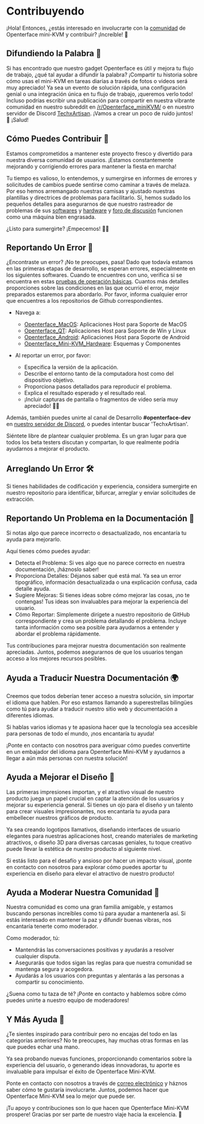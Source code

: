 # Contribuyendo

¡Hola! Entonces, ¿estás interesado en involucrarte con la [comunidad](/community) de Openterface mini-KVM y contribuir? ¡Increíble! 🧡

## Difundiendo la Palabra 📢

Si has encontrado que nuestro gadget Openterface es útil y mejora tu flujo de trabajo, ¿qué tal ayudar a difundir la palabra? ¡Compartir tu historia sobre cómo usas el mini-KVM en tareas diarias a través de fotos o videos será muy apreciado! Ya sea un evento de solución rápida, una configuración genial o una integración única en tu flujo de trabajo, ¡queremos verlo todo! Incluso podrías escribir una publicación para compartir en nuestra vibrante comunidad en nuestro subreddit en [/r/Openterface_miniKVM/](/reddit) o en nuestro servidor de Discord [TechxArtisan](/discord). ¡Vamos a crear un poco de ruido juntos! 🚀 ¡Salud!

## Cómo Puedes Contribuir 🌟

Estamos comprometidos a mantener este proyecto fresco y divertido para nuestra diversa comunidad de usuarios. ¡Estamos constantemente mejorando y corrigiendo errores para mantener la fiesta en marcha!

Tu tiempo es valioso, lo entendemos, y sumergirse en informes de errores y solicitudes de cambios puede sentirse como caminar a través de melaza. Por eso hemos arremangado nuestras camisas y ajustado nuestras plantillas y directrices de problemas para facilitarlo. Sí, hemos sudado los pequeños detalles para asegurarnos de que nuestro rastreador de problemas de sus [softwares](/quick-start/#install-host-application) y [hardware](https://github.com/TechxArtisanStudio/Openterface_Mini-KVM_Hardware) y [foro de discusión](https://github.com/TechxArtisanStudio/Openterface/discussions) funcionen como una máquina bien engrasada.

¿Listo para sumergirte? ¡Empecemos! 🏊‍♂️

## Reportando Un Error 🐛

¿Encontraste un error? ¡No te preocupes, pasa! Dado que todavía estamos en las primeras etapas de desarrollo, se esperan errores, especialmente en los siguientes softwares. Cuando te encuentres con uno, verifica si se encuentra en estas [pruebas de operación básicas](/basic). Cuantos más detalles proporciones sobre las condiciones en las que ocurrió el error, mejor preparados estaremos para abordarlo. Por favor, informa cualquier error que encuentres a los repositorios de Github correspondientes.

- Navega a: 
    - [Openterface_MacOS](https://github.com/TechxArtisanStudio/Openterface_MacOS): Aplicaciones Host para Soporte de MacOS
    - [Openterface_QT](https://github.com/TechxArtisanStudio/Openterface_QT): Aplicaciones Host para Soporte de Win y Linux
    - [Openterface_Android](https://github.com/TechxArtisanStudio/Openterface_Android): Aplicaciones Host para Soporte de Android
    - [Openterface_Mini-KVM_Hardware](https://github.com/TechxArtisanStudio/Openterface_Mini-KVM_Hardware): Esquemas y Componentes

- Al reportar un error, por favor:
    - Especifica la versión de la aplicación.
    - Describe el entorno tanto de la computadora host como del dispositivo objetivo.
    - Proporciona pasos detallados para reproducir el problema.
    - Explica el resultado esperado y el resultado real.
    - ¡Incluir capturas de pantalla o fragmentos de video sería muy apreciado! 📸🎥

Además, también puedes unirte al canal de Desarrollo **#openterface-dev** en [nuestro servidor de Discord](/discord), o puedes intentar buscar 'TechxArtisan'.

Siéntete libre de plantear cualquier problema. Es un gran lugar para que todos los beta testers discutan y compartan, lo que realmente podría ayudarnos a mejorar el producto.

## Arreglando Un Error 🛠️
Si tienes habilidades de codificación y experiencia, considera sumergirte en nuestro repositorio para identificar, bifurcar, arreglar y enviar solicitudes de extracción.

## Reportando Un Problema en la Documentación 📝

Si notas algo que parece incorrecto o desactualizado, nos encantaría tu ayuda para mejorarlo.

Aquí tienes cómo puedes ayudar:

- Detecta el Problema: Si ves algo que no parece correcto en nuestra documentación, ¡háznoslo saber!
- Proporciona Detalles: Déjanos saber qué está mal. Ya sea un error tipográfico, información desactualizada o una explicación confusa, cada detalle ayuda.
- Sugiere Mejoras: Si tienes ideas sobre cómo mejorar las cosas, ¡no te contengas! Tus ideas son invaluables para mejorar la experiencia del usuario.
- Cómo Reportar: Simplemente dirígete a nuestro repositorio de GitHub correspondiente y crea un problema detallando el problema. Incluye tanta información como sea posible para ayudarnos a entender y abordar el problema rápidamente.

Tus contribuciones para mejorar nuestra documentación son realmente apreciadas. Juntos, podemos asegurarnos de que los usuarios tengan acceso a los mejores recursos posibles.

## Ayuda a Traducir Nuestra Documentación 🌍

Creemos que todos deberían tener acceso a nuestra solución, sin importar el idioma que hablen. Por eso estamos llamando a superestrellas bilingües como tú para ayudar a traducir nuestro sitio web y documentación a diferentes idiomas.

Si hablas varios idiomas y te apasiona hacer que la tecnología sea accesible para personas de todo el mundo, ¡nos encantaría tu ayuda!

¡Ponte en contacto con nosotros para averiguar cómo puedes convertirte en un embajador del idioma para Openterface Mini-KVM y ayudarnos a llegar a aún más personas con nuestra solución!

## Ayuda a Mejorar el Diseño 🎨
Las primeras impresiones importan, y el atractivo visual de nuestro producto juega un papel crucial en captar la atención de los usuarios y mejorar su experiencia general. Si tienes un ojo para el diseño y un talento para crear visuales impresionantes, nos encantaría tu ayuda para embellecer nuestros gráficos de producto.

Ya sea creando logotipos llamativos, diseñando interfaces de usuario elegantes para nuestras aplicaciones host, creando materiales de marketing atractivos, o diseño 3D para diversas carcasas geniales, tu toque creativo puede llevar la estética de nuestro producto al siguiente nivel.

Si estás listo para el desafío y ansioso por hacer un impacto visual, ¡ponte en contacto con nosotros para explorar cómo puedes aportar tu experiencia en diseño para elevar el atractivo de nuestro producto!

## Ayuda a Moderar Nuestra Comunidad 🤝

Nuestra comunidad es como una gran familia amigable, y estamos buscando personas increíbles como tú para ayudar a mantenerla así. Si estás interesado en mantener la paz y difundir buenas vibras, nos encantaría tenerte como moderador.

Como moderador, tú:

- Mantendrás las conversaciones positivas y ayudarás a resolver cualquier disputa.
- Asegurarás que todos sigan las reglas para que nuestra comunidad se mantenga segura y acogedora.
- Ayudarás a los usuarios con preguntas y alentarás a las personas a compartir su conocimiento.

¿Suena como tu taza de té? ¡Ponte en contacto y hablemos sobre cómo puedes unirte a nuestro equipo de moderadores!

## Y Más Ayuda 🚀
¿Te sientes inspirado para contribuir pero no encajas del todo en las categorías anteriores? No te preocupes, hay muchas otras formas en las que puedes echar una mano.

Ya sea probando nuevas funciones, proporcionando comentarios sobre la experiencia del usuario, o generando ideas innovadoras, tu aporte es invaluable para impulsar el éxito de Openterface Mini-KVM.

Ponte en contacto con nosotros a través de [correo electrónico](mailto:info@openterface.com) y háznos saber cómo te gustaría involucrarte. Juntos, podemos hacer que Openterface Mini-KVM sea lo mejor que puede ser.

¡Tu apoyo y contribuciones son lo que hacen que Openterface Mini-KVM prospere! Gracias por ser parte de nuestro viaje hacia la excelencia. 🚀